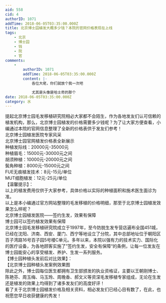 ```yaml
---
aid: 558
cid: 4
authorID: 1071
addTime: 2018-06-05T03:35:00.000Z
title: 北京博士园植发大概多少钱？本院的官网价格表现在上线
tags:
    - 北京
    - 博士园
    - 钱
    - 院
    - 官
comments:
    -
        authorID: 1071
        addTime: 2018-06-05T03:35:00.000Z
        content: |-
            各位大佬，你们就放个我一次吧

            尤其是头像是哈士奇的那个
date: 2018-06-05T03:35:00.000Z
category: 水
---
```


提起北京博士园毛发移植研究院相必大家都不会陌生，作为各地发友们认可信赖的植发机构，那么，北京博士园植发的价格需要多少钱呢？为了让大家方便查看，小编通过本院的官网信息整理了全新的价格表供于发友们参考！  
北京博士园植发医院专家风采  
北京博士园官网植发价格表全新展示  
种植发际线：20000元-35000元  
种植眉毛：15000元-30000元之间  
胡须种植：10000元-20000元之间  
鬓角种植：8000元-15000元之间  
FUE无痕植发技术：8元-15元/单位  
MUT细胞植发：12元-25元/单位  
【温馨提示】：  
以上的植发费用仅供于大家参考，具体价格以实际的种植面积和施术医生面诊为准。  
以上是本小编通过官方网站整理的毛发移植的价格明细，那至于北京博士园植发效果怎么样呢？  
北京博士园植发医院——签约生发，效果有保障  
博士园可以签约植发效果有保障  
北京博士园毛发移植研究院成立于1997年，至今防脱生发专营店遍布全国451城，已经在沈阳、济南、西安、厦门、西宁等地设立了分院，其中总部地址位于朝阳区百子湾路16号百子园5号楼C单元。多年以来，本院以强有力的技术实力、国际化的医疗设备，为各地顾客实施了”签约生发，安全有保障“的条例，让每一位发友在博士园能安心的享受植发、养护、生发一系列服务。  
【博士园种植头发前后对比效果】：  
【北京博士园种植头发案例效果图  
除此之外，博士园每位医生都拥有卫生部颁发的执业资格证，主要以王朝刚博士、陈艳芬、周玉梅、马玉玲、周晚香、郝文义等资深毛发移植专家组成，无论在生发还是植发的效果上均得到了诸多发友们的高度好评！  
看了关于北京博士园植发价格及相关资料，相必发友们已经心目有数了，在此，也祝愿您早日收获健康的秀发！
